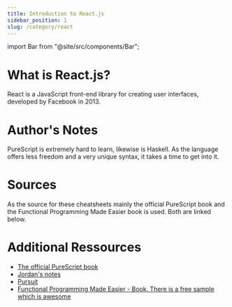 ```yaml
--- 
title: Introduction to React.js 
sidebar_position: 1
slug: /category/react
--- 
```


import Bar from "@site/src/components/Bar"; 


# What is React.js? 
React is a JavaScript front-end library for creating user interfaces, developed by Facebook in 2013. 


<Bar />


# Author's Notes 
PureScript is extremely hard to learn, likewise is Haskell. As the language 
offers less freedom and a very unique syntax, it takes a time to get into it. 

# Sources 
As the source for these cheatsheets mainly the official PureScript book and the 
Functional Programming Made Easier book is used. Both are linked below. 

# Additional Ressources 
-  [The official PureScript book](https://book.purescript.org/)
-  [Jordan's notes](https://jordanmartinez.github.io/purescript-jordans-reference-site/Preface.html/)
-  [Pursuit](https://pursuit.purescript.org/)
-  [Functional Programming Made Easier - Book. There is a free sample which is awesome](https://leanpub.com/fp-made-easier/) 

